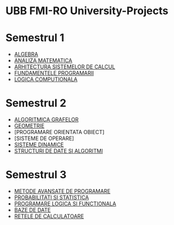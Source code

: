# UBB FMI-RO University-Projects
# Semestrul 1
- [ALGEBRA](https://github.com/Razvanix445/Algebra)
- [ANALIZA MATEMATICA](https://github.com/Razvanix445/Mathematical-Analysis)
- [ARHITECTURA SISTEMELOR DE CALCUL](https://github.com/Razvanix445/Computer-Systems-Architecture)
- [FUNDAMENTELE PROGRAMARII](https://github.com/Razvanix445/Fundamentals-of-Programming)
- [LOGICA COMPUTIONALA](https://github.com/Razvanix445/Computational-Logic)

# Semestrul 2
- [ALGORITMICA GRAFELOR](https://github.com/Razvanix445/Graph-Algorithms)
- [GEOMETRIE](https://github.com/Razvanix445/Geometry)
- [PROGRAMARE ORIENTATA OBIECT]
- [SISTEME DE OPERARE]
- [SISTEME DINAMICE](https://github.com/Razvanix445/Dynamical-Systems)
- [STRUCTURI DE DATE SI ALGORITMI](https://github.com/Razvanix445/Data-Structures-and-Algorithms)

# Semestrul 3
- [METODE AVANSATE DE PROGRAMARE](https://github.com/Razvanix445/Advanced-Methods-of-Programming)
- [PROBABILITATI SI STATISTICA](https://github.com/Razvanix445/Probabilities-and-Statistics)
- [PROGRAMARE LOGICA SI FUNCTIONALA](https://github.com/Razvanix445/Logic-and-Functional-Programming)
- [BAZE DE DATE](https://github.com/Razvanix445/Databases)
- [RETELE DE CALCULATOARE](https://github.com/Razvanix445/Computer-Networks)
